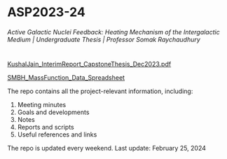 # ASP2023-24
###### Active Galactic Nuclei Feedback: Heating Mechanism of the Intergalactic Medium  |  Undergraduate Thesis  |  Professor Somak Raychaudhury 
#

[KushalJain_InterimReport_CapstoneThesis_Dec2023.pdf](https://github.com/kushaljain007/ASP2023-24/blob/main/Reports/InterimReport_Dec2023/KushalJain_InterimReport_CapstoneThesis_Dec2023.pdf)

[SMBH_MassFunction_Data_Spreadsheet](https://docs.google.com/spreadsheets/d/14ZSHRdRvvYjpjCoPjHNN1rlJreleV2vVEAJgA0E-a7U/edit#gid=1801311600)

The repo contains all the project-relevant information, including:

1. Meeting minutes
2. Goals and developments
3. Notes
4. Reports and scripts
5. Useful references and links

The repo is updated every weekend.
Last update: February 25, 2024
